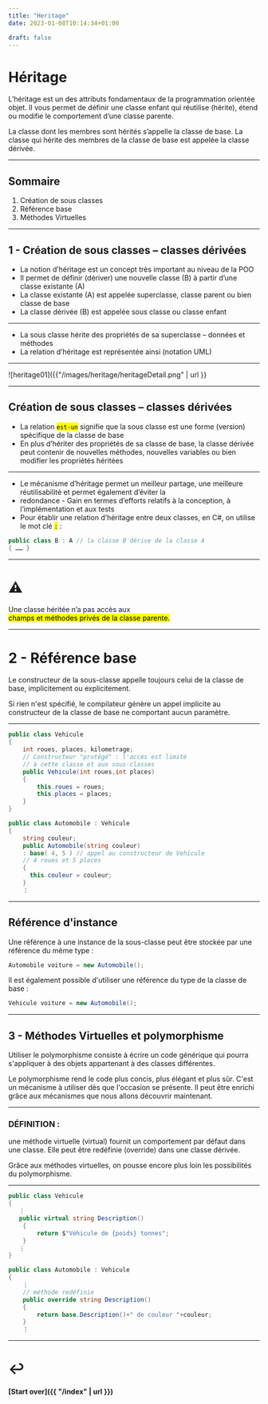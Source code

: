 ```yaml
---
title: "Heritage"
date: 2023-01-08T10:14:34+01:00

draft: false
---
```

<style>
  .reveal p {
    text-align: left;
  }
  .reveal ul {
    display: block;
  }
  .reveal ol {
    display: block;
  }
  .size {
  font-size: 28px;
  }
  .sizeXXX {
  font-size: xxx-large;
  }
    .blanc
{
background-color :white;
}
</style>

# Héritage
L’héritage est un des attributs fondamentaux de la programmation orientée objet. Il vous permet de définir une classe enfant qui réutilise (hérite), étend ou modifie le comportement d’une classe parente. 

La classe dont les membres sont hérités s’appelle la classe de base. La classe qui hérite des membres de la classe de base est appelée la classe dérivée.

---

## Sommaire 
1. Création de sous classes
2. Référence base
3. Méthodes Virtuelles

---

## 1 - Création de sous classes – classes dérivées
- La notion d’héritage est un concept très important au niveau de la POO
- Il permet de définir (dériver) une nouvelle classe (B) à partir d’une classe existante (A)
- La classe existante (A) est appelée superclasse, classe parent ou bien classe de base
- La classe dérivée (B) est appelée sous classe ou classe enfant


---

- La sous classe hérite des propriétés de sa superclasse – données et méthodes
- La relation d’héritage est représentée ainsi (notation UML)

---

![heritage01]({{"/images/heritage/heritageDetail.png" | url }}

---

## Création de sous classes – classes dérivées
- La relation <mark>`est-un`</mark> signifie que la sous classe est une forme (version) spécifique de la classe de base
- En plus d’hériter des propriétés de sa classe de base, la classe dérivée peut contenir de nouvelles méthodes, nouvelles variables ou bien modifier les propriétés héritées

---

- Le mécanisme d’héritage permet un meilleur partage, une meilleure réutilisabilité et permet également d’éviter la 
- redondance - Gain en termes d’efforts relatifs à la conception, à l’implémentation et aux tests
- Pour établir une relation d’héritage entre deux classes, en C#, on utilise le mot clé <mark>`:`</mark> :

```csharp
public class B : A // la classe B dérive de la classe A
{ …… }
```

---

# ⚠️
Une classe héritée n’a pas accès aux  
<mark>champs et méthodes privés de la classe parente.
</mark>

---

# 2 - Référence base
Le constructeur de la sous-classe appelle toujours celui de la classe de base, implicitement ou explicitement.

Si rien n'est spécifié, le compilateur génère un appel implicite au constructeur de la classe de base ne comportant aucun paramètre. 

---



```csharp
public class Vehicule
{
    int roues, places, kilometrage;
    // Constructeur "protégé" : l'accès est limité
    // à cette classe et aux sous-classes
    public Vehicule(int roues,int places)
    {
        this.roues = roues;
        this.places = places;
    }
}
```
```csharp   {hl_lines=[5]}
public class Automobile : Vehicule
{
    string couleur;
    public Automobile(string couleur)
    : base( 4, 5 ) // appel au constructeur de Vehicule
    // 4 roues et 5 places
    {
      this.couleur = couleur;
    }
	⋮
```

---

## Référence d'instance

Une référence à une instance de la sous-classe peut être stockée par une référence du même type :

```csharp
Automobile voiture = new Automobile();
```
Il est également possible d'utiliser une référence du type de la classe de base :

```csharp
Vehicule voiture = new Automobile();
```

---

## 3 - Méthodes Virtuelles et polymorphisme

Utiliser le polymorphisme consiste à écrire un code générique qui pourra s'appliquer à des objets appartenant à des classes différentes.

Le polymorphisme rend le code plus concis, plus élégant et plus sûr. 
C'est un mécanisme à utiliser dès que l'occasion se présente. 
Il peut être enrichi grâce aux mécanismes que nous allons découvrir maintenant.

---

### DÉFINITION : 
une méthode virtuelle (virtual) fournit un comportement par défaut dans une classe. 
Elle peut être redéfinie (override) dans une classe dérivée.

Grâce aux méthodes virtuelles, on pousse encore plus loin les possibilités du polymorphisme.

---

```csharp  {hl_lines=[4]}
public class Vehicule
{
   ⋮
   public virtual string Description()
    {
        return $"Véhicule de {poids} tonnes";
    }
   ⋮
}
```

```csharp  {hl_lines=[5]}
public class Automobile : Vehicule
{
    ⋮
    // méthode redéfinie
    public override string Description()
    {
        return base.Description()+" de couleur "+couleur;
    }
	⋮
```
---

# ↩️

#### [Start over]({{ "/index" | url }})